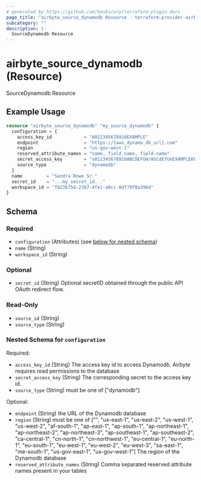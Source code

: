 ```yaml
---
# generated by https://github.com/hashicorp/terraform-plugin-docs
page_title: "airbyte_source_dynamodb Resource - terraform-provider-airbyte"
subcategory: ""
description: |-
  SourceDynamodb Resource
---
```


# airbyte_source_dynamodb (Resource)

SourceDynamodb Resource

## Example Usage

```terraform
resource "airbyte_source_dynamodb" "my_source_dynamodb" {
  configuration = {
    access_key_id            = "A012345678910EXAMPLE"
    endpoint                 = "https://{aws_dynamo_db_url}.com"
    region                   = "us-gov-west-1"
    reserved_attribute_names = "name, field_name, field-name"
    secret_access_key        = "a012345678910ABCDEFGH/AbCdEfGhEXAMPLEKEY"
    source_type              = "dynamodb"
  }
  name         = "Sandra Rowe Sr."
  secret_id    = "...my_secret_id..."
  workspace_id = "f023b75d-2367-4fe1-a0cc-8df79f0a396d"
}
```

<!-- schema generated by tfplugindocs -->
## Schema

### Required

- `configuration` (Attributes) (see [below for nested schema](#nestedatt--configuration))
- `name` (String)
- `workspace_id` (String)

### Optional

- `secret_id` (String) Optional secretID obtained through the public API OAuth redirect flow.

### Read-Only

- `source_id` (String)
- `source_type` (String)

<a id="nestedatt--configuration"></a>
### Nested Schema for `configuration`

Required:

- `access_key_id` (String) The access key id to access Dynamodb. Airbyte requires read permissions to the database
- `secret_access_key` (String) The corresponding secret to the access key id.
- `source_type` (String) must be one of ["dynamodb"]

Optional:

- `endpoint` (String) the URL of the Dynamodb database
- `region` (String) must be one of ["", "us-east-1", "us-east-2", "us-west-1", "us-west-2", "af-south-1", "ap-east-1", "ap-south-1", "ap-northeast-1", "ap-northeast-2", "ap-northeast-3", "ap-southeast-1", "ap-southeast-2", "ca-central-1", "cn-north-1", "cn-northwest-1", "eu-central-1", "eu-north-1", "eu-south-1", "eu-west-1", "eu-west-2", "eu-west-3", "sa-east-1", "me-south-1", "us-gov-east-1", "us-gov-west-1"]
The region of the Dynamodb database
- `reserved_attribute_names` (String) Comma separated reserved attribute names present in your tables


